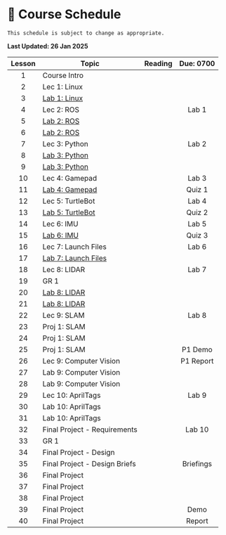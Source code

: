 # 📆 Course Schedule

```{note} 
This schedule is subject to change as appropriate.
```

**Last Updated: 26 Jan 2025**

|Lesson|                  Topic                   |Reading|Due: 0700|
|:----:|------------------------------------------|:-----:|:-------:|
| 1    |Course Intro                              |       |         |
| 2    |Lec 1: Linux                              |       |         |
| 3    |[Lab 1: Linux](Labs/Lab1_Linux.md)        |       |         |
| 4    |Lec 2: ROS                                |       |Lab 1    |
| 5    |[Lab 2: ROS](Labs/Lab2_ROS.md)            |       |         |
| 6    |[Lab 2: ROS](Labs/Lab2_ROS.md)            |       |         |
| 7    |Lec 3: Python                             |       |Lab 2    |
| 8    |[Lab 3: Python](Labs/Lab3_Python.md)      |       |         |
| 9    |[Lab 3: Python](Labs/Lab3_Python.md)      |       |         |
| 10   |Lec 4: Gamepad                            |       |Lab 3    |
| 11   |[Lab 4: Gamepad](Labs/Lab4_Gamepad.md)    |       |Quiz 1   |
| 12   |Lec 5: TurtleBot                          |       |Lab 4    |
| 13   |[Lab 5: TurtleBot](Labs/Lab5_TurtleBot.md)|       |Quiz 2   |
| 14   |Lec 6: IMU                                |       |Lab 5    |
| 15   |[Lab 6: IMU](Labs/Lab6_IMU.md)            |       |Quiz 3   |
| 16   |Lec 7: Launch Files                       |       |Lab 6    |
| 17   |[Lab 7: Launch Files](Labs/Lab7_TF.md)    |       |         |
| 18   |Lec 8: LIDAR                              |       |Lab 7    |
| 19   |GR 1                                      |       |         |
| 20   |[Lab 8: LIDAR](Labs/Lab8_LIDAR.md)        |       |         |
| 21   |[Lab 8: LIDAR](Labs/Lab8_LIDAR.md)        |       |         |
| 22   |Lec 9: SLAM                               |       |Lab 8    |
| 23   |Proj 1: SLAM                              |       |         |
| 24   |Proj 1: SLAM                              |       |         |
| 25   |Proj 1: SLAM                              |       |P1 Demo  |
| 26   |Lec 9: Computer Vision                    |       |P1 Report|
| 27   |Lab 9: Computer Vision                    |       |         |
| 28   |Lab 9: Computer Vision                    |       |         |
| 29   |Lec 10: AprilTags                         |       |Lab 9    |
| 30   |Lab 10: AprilTags                         |       |         |
| 31   |Lab 10: AprilTags                         |       |         | 
| 32   |Final Project - Requirements              |       |Lab 10   |
| 33   |GR 1                                      |       |         |
| 34   |Final Project - Design                    |       |         |
| 35   |Final Project - Design Briefs             |       |Briefings|
| 36   |Final Project                             |       |         |
| 37   |Final Project                             |       |         |
| 38   |Final Project                             |       |         |
| 39   |Final Project                             |       |Demo     |
| 40   |Final Project                             |       |Report   |